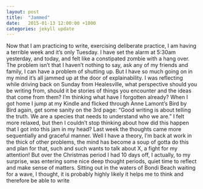 ```yaml
---
layout: post
title:  "Jammed"
date:   2015-01-13 12:00:00 +1000
categories: jekyll update
---
```

Now that I am practicing to write, exercising deliberate practice, I am having a terrible week and it’s only Tuesday. I have set the alarm at 5:30am yesterday, and today, and felt like a constipated  zombie with a hang over. The problem isn’t that I haven’t nothing to say, ask any of my friends and family, I can have a problem of shutting up. But I have so much going on in my mind it’s all jammed up at the door of explainability. I was reflecting while driving back on Sunday from Healesville, what perspective should you be writing from, should it be stories of things you encounter and the ideas that come from them? I’m thinking what have I forgotten already? When I got home I jump at my Kindle and flicked through Anne Lamont’s Bird by Bird again, get some sanity on the 3rd page:
“Good writing is about telling the truth. We are a species that needs to understand who we are.”
 I felt more relaxed, but then I couldn’t stop thinking about how did this happen that I got into this jam in my head? Last week the thoughts came more sequentially and graceful manner. Well I have a theory, I’m back at work in the thick of other problems, the mind has become a soup of gotta do this and plan for that, such and such wants to talk about X, a fight for my attention!
But over the Christmas period I had 10 days off, I actually, to my surprise, was entering some nice deep thought periods, quiet time to reflect and make sense of matters. Sitting out in the waters of Bondi Beach waiting for a wave, I thought, it is probably highly likely it helps me to think and therefore be able to write